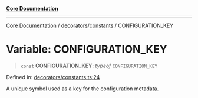 [**Core Documentation**](../../../README.md)

***

[Core Documentation](../../../README.md) / [decorators/constants](../README.md) / CONFIGURATION\_KEY

# Variable: CONFIGURATION\_KEY

> `const` **CONFIGURATION\_KEY**: *typeof* `CONFIGURATION_KEY`

Defined in: [decorators/constants.ts:24](https://github.com/stonemjs/core/blob/e2fddc9518734748c09a72d4b4064dd1d4c1288c/src/decorators/constants.ts#L24)

A unique symbol used as a key for the configuration metadata.
